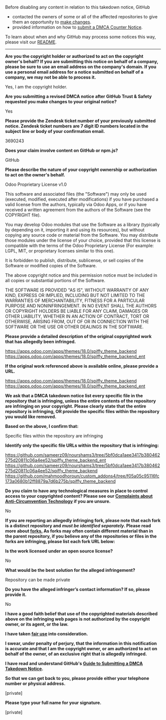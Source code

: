Before disabling any content in relation to this takedown notice, GitHub
- contacted the owners of some or all of the affected repositories to give them an opportunity to [make changes](https://docs.github.com/en/github/site-policy/dmca-takedown-policy#a-how-does-this-actually-work).
- provided information on how to [submit a DMCA Counter Notice](https://docs.github.com/en/articles/guide-to-submitting-a-dmca-counter-notice).

To learn about when and why GitHub may process some notices this way, please visit our [README](https://github.com/github/dmca/blob/master/README.md#anatomy-of-a-takedown-notice).

---

**Are you the copyright holder or authorized to act on the copyright owner's behalf? If you are submitting this notice on behalf of a company, please be sure to use an email address on the company's domain. If you use a personal email address for a notice submitted on behalf of a company, we may not be able to process it.**

Yes, I am the copyright holder.

**Are you submitting a revised DMCA notice after GitHub Trust & Safety requested you make changes to your original notice?**

Yes

**Please provide the Zendesk ticket number of your previously submitted notice. Zendesk ticket numbers are 7 digit ID numbers located in the subject line or body of your confirmation email.**

3690243

**Does your claim involve content on GitHub or npm.js?**

GitHub

**Please describe the nature of your copyright ownership or authorization to act on the owner's behalf.**

Odoo Proprietary License v1.0

This software and associated files (the "Software") may only be used (executed,
modified, executed after modifications) if you have purchased a valid license
from the authors, typically via Odoo Apps, or if you have received a written
agreement from the authors of the Software (see the COPYRIGHT file).

You may develop Odoo modules that use the Software as a library (typically
by depending on it, importing it and using its resources), but without copying
any source code or material from the Software. You may distribute those
modules under the license of your choice, provided that this license is
compatible with the terms of the Odoo Proprietary License (For example:
LGPL, MIT, or proprietary licenses similar to this one).

It is forbidden to publish, distribute, sublicense, or sell copies of the Software
or modified copies of the Software.

The above copyright notice and this permission notice must be included in all
copies or substantial portions of the Software.

THE SOFTWARE IS PROVIDED "AS IS", WITHOUT WARRANTY OF ANY KIND, EXPRESS OR
IMPLIED, INCLUDING BUT NOT LIMITED TO THE WARRANTIES OF MERCHANTABILITY,
FITNESS FOR A PARTICULAR PURPOSE AND NONINFRINGEMENT.
IN NO EVENT SHALL THE AUTHORS OR COPYRIGHT HOLDERS BE LIABLE FOR ANY CLAIM,
DAMAGES OR OTHER LIABILITY, WHETHER IN AN ACTION OF CONTRACT, TORT OR OTHERWISE,
ARISING FROM, OUT OF OR IN CONNECTION WITH THE SOFTWARE OR THE USE OR OTHER
DEALINGS IN THE SOFTWARE.

**Please provide a detailed description of the original copyrighted work that has allegedly been infringed.**

https://apps.odoo.com/apps/themes/18.0/spiffy_theme_backend  
https://apps.odoo.com/apps/themes/18.0/spiffy_theme_backend_ent

**If the original work referenced above is available online, please provide a URL.**

https://apps.odoo.com/apps/themes/18.0/spiffy_theme_backend  
https://apps.odoo.com/apps/themes/18.0/spiffy_theme_backend_ent

**We ask that a DMCA takedown notice list every specific file in the repository that is infringing, unless the entire contents of the repository are infringing on your copyright. Please clearly state that the entire repository is infringing, OR provide the specific files within the repository you would like removed.**

**Based on the above, I confirm that:**

Specific files within the repository are infringing

**Identify only the specific file URLs within the repository that is infringing:**

https://github.com/sameerz09/nourshams3/tree/5bf0dca1aee3417b380462275d20811c06a4ee52/spiffy_theme_backend_ent  
https://github.com/sameerz09/nourshams3/tree/5bf0dca1aee3417b380462275d20811c06a4ee52/spiffy_theme_backend  
https://github.com/mahmoodhoroun/custom_addons4/tree/f05a05c95116fc173a0680b12ff8879a7d6b275b/spiffy_theme_backend

**Do you claim to have any technological measures in place to control access to your copyrighted content? Please see our <a href="https://docs.github.com/articles/guide-to-submitting-a-dmca-takedown-notice#complaints-about-anti-circumvention-technology">Complaints about Anti-Circumvention Technology</a> if you are unsure.**

No

**If you are reporting an allegedly infringing fork, please note that each fork is a distinct repository and <i>must be identified separately</i>. Please read more about <a href="https://docs.github.com/articles/dmca-takedown-policy#b-what-about-forks-or-whats-a-fork">forks.</a> As forks may often contain different material than in the parent repository, if you believe any of the repositories or files in the forks are infringing, please list each fork URL below:**

**Is the work licensed under an open source license?**

No

**What would be the best solution for the alleged infringement?**

Repository can be made private

**Do you have the alleged infringer’s contact information? If so, please provide it.**

No

**I have a good faith belief that use of the copyrighted materials described above on the infringing web pages is not authorized by the copyright owner, or its agent, or the law.**

**I have taken <a href="https://www.lumendatabase.org/topics/22">fair use</a> into consideration.**

**I swear, under penalty of perjury, that the information in this notification is accurate and that I am the copyright owner, or am authorized to act on behalf of the owner, of an exclusive right that is allegedly infringed.**

**I have read and understand GitHub's <a href="https://docs.github.com/articles/guide-to-submitting-a-dmca-takedown-notice/">Guide to Submitting a DMCA Takedown Notice</a>.**

**So that we can get back to you, please provide either your telephone number or physical address.**

[private]

**Please type your full name for your signature.**

[private]
